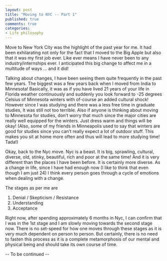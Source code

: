 ```yaml
---
layout: post
title: "Moving to NYC -- Part 1"
published: true
comments: true
categories: 
- Life philosophy
---
```

Move to New York City was the highlight of the past year for me. It had been exhilarating not only for the fact that I moved to the Big Apple but also that it was my first job ever. Like ever means I have never been to any industry/internships ever. I anticipated this big change to affect me in a multitude of ways … and it did! 

Talking about changes, I have been seeing them quite frequently in the past few years. The biggest was a few years back when I moved from India to Minnesota! Basically, it was as if you have lived 21 years of your life in Florida weather continuously and suddenly you look forward to -25 degrees Celsius of Minnesota winters with of-course an added cultural shock! However since I was studying and there was a less free time in graduate studies, It was still not too terrible. Also if anyone is thinking about moving to Minnesota for studies, don’t worry that much since the major cities are really well equipped for the winters. Just dress warm and things will be okay! (Also, some of my friends in Minneapolis used to say that winters are good for studies since you can’t really expect a lot of outdoor stuff. This makes you sit at home more often and thus will lead to more studying time! Tada!)

Okay, back to the Nyc move. Nyc is a beast. It is big, sprawling, cultural, diverse, old, stinky, beautiful, rich and poor at the same time! And it is very different than the places I have been before. It is certainly more diverse. As a change in life, since I have had enough now (I like to think that even though I am just 24) I think every person goes through a cycle of emotions when dealing with a change.

The stages as per me are
1. Denial / Skepticism / Resistance
2. Understanding
3. Acceptance

Right now, after spending approximately 6 months in Nyc, I can confirm that I was in the 1st stage and I am slowly moving towards the second stage now. There is no set-speed for how one moves through these stages as it is very much dependent on person to person. But certainly, there is no need to fasten this process as it is a complete metamorphosis of our mental and physical being and should take its own course of time. 

-- To be continued --
